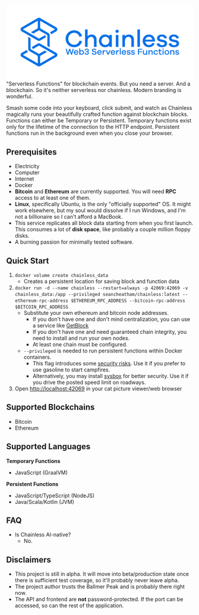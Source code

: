 ![Chainless Logo](./docs/static/img/logo.png)
"Serverless Functions" for blockchain events. But you need a server. And a blockchain. So it's neither serverless nor chainless. Modern branding is wonderful.

Smash some code into your keyboard, click submit, and watch as Chainless magically runs your beautifully crafted function against blockchain blocks. Functions can either be Temporary or Persistent. Temporary functions exist only for the lifetime of the connection to the HTTP endpoint. Persistent functions run in the background even when you close your browser.

## Prerequisites
- Electricity
- Computer
- Internet
- Docker
- **Bitcoin** and **Ethereum** are currently supported. You will need **RPC** access to at least one of them.
- **Linux**, specifically Ubuntu, is the only "officially supported" OS. It might work elsewhere, but my soul would dissolve if I run Windows, and I'm not a billionaire so I can't afford a MacBook.
- This service replicates all block data starting from when you first launch. This consumes a lot of **disk space**, like probably a couple million floppy disks.
- A burning passion for minimally tested software.

## Quick Start
1. `docker volume create chainless_data`
   - Creates a persistent location for saving block and function data
1. `docker run -d --name chainless --restart=always -p 42069:42069 -v chainless_data:/app --privileged seancheatham/chainless:latest --ethereum-rpc-address $ETHEREUM_RPC_ADDRESS --bitcoin-rpc-address $BITCOIN_RPC_ADDRESS`
   - Substitute your own ethereum and bitcoin node addresses.
     - If you don't have one and don't mind centralization, you can use a service like [GetBlock](https://getblock.io/)
     - If you don't have one and need guaranteed chain integrity, you need to install and run your own nodes.
     - At least one chain must be configured.
   - `--privileged` is needed to run persistent functions within Docker containers.
     - This flag introduces some [security risks](https://docs.docker.com/reference/cli/docker/container/run/#privileged). Use it if you prefer to use gasoline to start campfires.
     - Alternatively, you may install [sysbox](https://github.com/nestybox/sysbox) for better security. Use it if you drive the posted speed limit on roadways.
1. Open [http://localhost:42069](http://localhost:42069) in your cat picture viewer/web browser

## Supported Blockchains
- Bitcoin
- Ethereum

## Supported Languages
**Temporary Functions**
- JavaScript (GraalVM)

**Persistent Functions**
- JavaScript/TypeScript (NodeJS)
- Java/Scala/Kotlin (JVM)

## FAQ
- Is Chainless AI-native?
  - No.

## Disclaimers
- This project is still in alpha. It will move into beta/production state once there is sufficient test coverage, so it'll probably never leave alpha.
- The project author trusts the Ballmer Peak and is probably there right now.
- The API and frontend are **not** password-protected. If the port can be accessed, so can the rest of the application.
